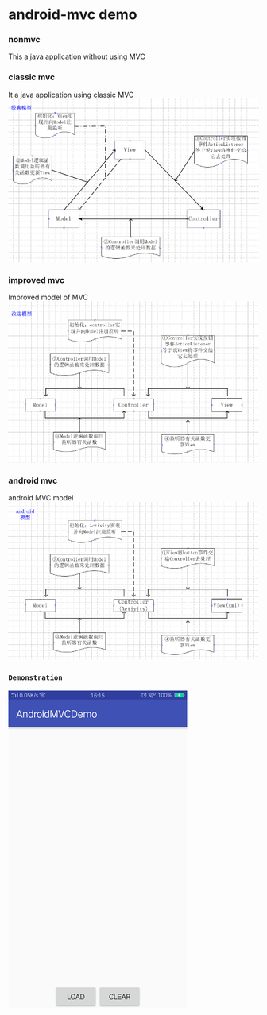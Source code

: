 # android-mvc demo

### nonmvc
This a java application without using MVC<br>

### classic mvc
It a java application using classic MVC<br>
![](https://github.com/cc-shifo/android-mvc/raw/master/classicmvc/res/classic.png)<br>

### improved mvc
Improved model of MVC<br>
![](https://github.com/cc-shifo/android-mvc/raw/master/improvedmvc/res/improved.png)<br>

### android mvc
android MVC model<br>
![](https://github.com/cc-shifo/android-mvc/raw/master/AndroidMVCDemo/app/src/main/res/drawable/my-android.png)<br>

### `Demonstration`<br>
![](https://github.com/cc-shifo/android-mvc/raw/master/mvc.gif)<br>
